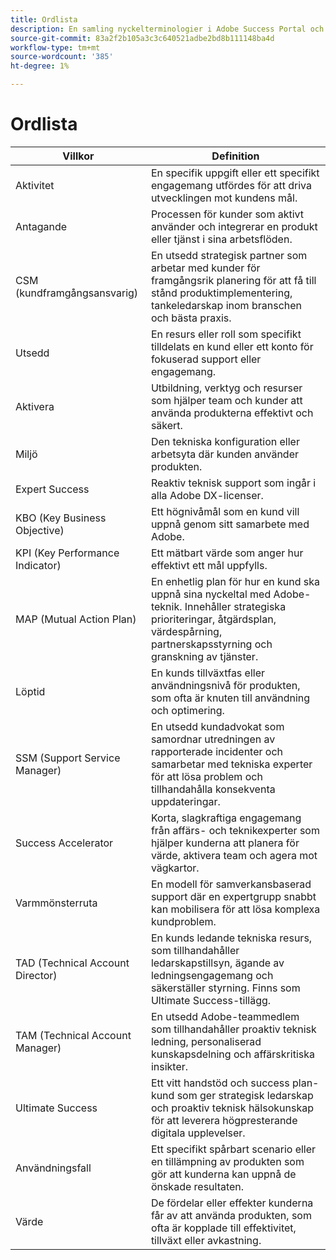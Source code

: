 ```yaml
---
title: Ordlista
description: En samling nyckelterminologier i Adobe Success Portal och deras definitioner.
source-git-commit: 83a2f2b105a3c3c640521adbe2bd8b111148ba4d
workflow-type: tm+mt
source-wordcount: '385'
ht-degree: 1%

---
```



# Ordlista

| Villkor | Definition |
|--------------- |------------ |
| Aktivitet | En specifik uppgift eller ett specifikt engagemang utfördes för att driva utvecklingen mot kundens mål. |
| Antagande | Processen för kunder som aktivt använder och integrerar en produkt eller tjänst i sina arbetsflöden. |
| CSM (kundframgångsansvarig) | En utsedd strategisk partner som arbetar med kunder för framgångsrik planering för att få till stånd produktimplementering, tankeledarskap inom branschen och bästa praxis. |
| Utsedd | En resurs eller roll som specifikt tilldelats en kund eller ett konto för fokuserad support eller engagemang. |
| Aktivera | Utbildning, verktyg och resurser som hjälper team och kunder att använda produkterna effektivt och säkert. |
| Miljö | Den tekniska konfiguration eller arbetsyta där kunden använder produkten. |
| Expert Success | Reaktiv teknisk support som ingår i alla Adobe DX-licenser. |
| KBO (Key Business Objective) | Ett högnivåmål som en kund vill uppnå genom sitt samarbete med Adobe. |
| KPI (Key Performance Indicator) | Ett mätbart värde som anger hur effektivt ett mål uppfylls. |
| MAP (Mutual Action Plan) | En enhetlig plan för hur en kund ska uppnå sina nyckeltal med Adobe-teknik. Innehåller strategiska prioriteringar, åtgärdsplan, värdespårning, partnerskapsstyrning och granskning av tjänster. |
| Löptid | En kunds tillväxtfas eller användningsnivå för produkten, som ofta är knuten till användning och optimering. |
| SSM (Support Service Manager) | En utsedd kundadvokat som samordnar utredningen av rapporterade incidenter och samarbetar med tekniska experter för att lösa problem och tillhandahålla konsekventa uppdateringar. |
| Success Accelerator | Korta, slagkraftiga engagemang från affärs- och teknikexperter som hjälper kunderna att planera för värde, aktivera team och agera mot vägkartor. |
| Varmmönsterruta | En modell för samverkansbaserad support där en expertgrupp snabbt kan mobilisera för att lösa komplexa kundproblem. |
| TAD (Technical Account Director) | En kunds ledande tekniska resurs, som tillhandahåller ledarskapstillsyn, ägande av ledningsengagemang och säkerställer styrning. Finns som Ultimate Success-tillägg. |
| TAM (Technical Account Manager) | En utsedd Adobe-teammedlem som tillhandahåller proaktiv teknisk ledning, personaliserad kunskapsdelning och affärskritiska insikter. |
| Ultimate Success | Ett vitt handstöd och success plan-kund som ger strategisk ledarskap och proaktiv teknisk hälsokunskap för att leverera högpresterande digitala upplevelser. |
| Användningsfall | Ett specifikt spårbart scenario eller en tillämpning av produkten som gör att kunderna kan uppnå de önskade resultaten. |
| Värde | De fördelar eller effekter kunderna får av att använda produkten, som ofta är kopplade till effektivitet, tillväxt eller avkastning. |
